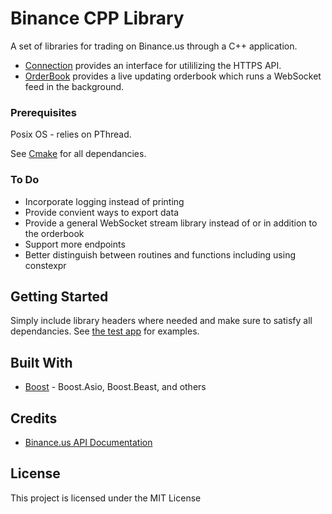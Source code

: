 # Binance CPP Library

A set of libraries for trading on Binance.us through a C++ application.

* [Connection](https://github.com/Beavergus/Binance-Trading-Platform/tree/master/Connection) provides an interface for utililizing the HTTPS API.
* [OrderBook](https://github.com/Beavergus/Binance-Trading-Platform/tree/master/OrderBook) provides a live updating orderbook which runs a WebSocket feed in the background.

### Prerequisites

Posix OS - relies on PThread.

See [Cmake](https://github.com/Beavergus/Binance-Trading-Platform/blob/master/CMakeLists.txt) for all dependancies.

### To Do
* Incorporate logging instead of printing
* Provide convient ways to export data
* Provide a general WebSocket stream library instead of or in addition to the orderbook
* Support more endpoints
* Better distinguish between routines and functions including using constexpr

## Getting Started

Simply include library headers where needed and make sure to satisfy all dependancies.
See [the test app](https://github.com/Beavergus/Binance-Trading-Platform/blob/master/TestApp/main.cpp) for examples.

## Built With

* [Boost](https://www.boost.org/) - Boost.Asio, Boost.Beast, and others

## Credits

* [Binance.us API Documentation](https://github.com/binance-us/binance-official-api-docs)

## License

This project is licensed under the MIT License
